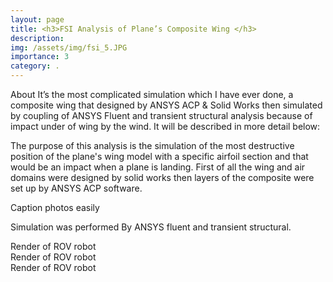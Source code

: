 ```yaml
---
layout: page
title: <h3>FSI Analysis of Plane’s Composite Wing </h3>
description: 
img: /assets/img/fsi_5.JPG
importance: 3
category: .
---
```


About
It’s the most complicated simulation which I have ever done, a composite wing that designed by ANSYS ACP & Solid Works then simulated by coupling of ANSYS Fluent and transient structural analysis because of impact under of wing by the wind.
It will be described in more detail below:

The purpose of this analysis is the simulation of the most destructive position of the plane's wing model with a specific airfoil section and that would be an impact when a plane is landing.
First of all the wing and air domains were designed by solid works then layers of the composite were set up by ANSYS ACP software.
<div class="row">
    <div class="col-sm mt-3 mt-md-0">
        <img class="img-fluid rounded z-depth-1" src="{{ '/assets/img/fsi_1.JPG' | relative_url }}" alt="" title="example image"/>
    </div>
    <div class="col-sm mt-3 mt-md-0">
        <img class="img-fluid rounded z-depth-1" src="{{ '/assets/img/fsi_2.JPG' | relative_url }}" alt="" title="example image"/>
    </div>
</div>
<div class="caption">
    Caption photos easily
</div> 

Simulation was performed By ANSYS fluent and transient structural.

<div class="row justify-content-sm-center">
    <div class="col-sm-8 mt-3 mt-md-0">
        <img class="img-fluid rounded z-depth-1" src="{{ '/assets/img/fsi_3' | relative_url }}" alt="" title="example image"/>
    </div>
<div class="caption">
    Render of ROV robot
</div> 
    
<div class="row justify-content-sm-center">
    <div class="col-sm-8 mt-3 mt-md-0">
        <img class="img-fluid rounded z-depth-1" src="{{ '/assets/img/fsi_4.JPG' | relative_url }}" alt="" title="example image"/>
    </div>
<div class="caption">
    Render of ROV robot
</div> 

<div class="row justify-content-sm-center">
    <div class="col-sm-8 mt-3 mt-md-0">
        <img class="img-fluid rounded z-depth-1" src="{{ '/assets/img/fsi_5.JPG' | relative_url }}" alt="" title="example image"/>
    </div>
<div class="caption">
    Render of ROV robot
</div> 


